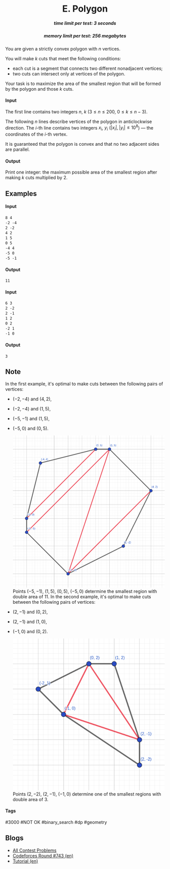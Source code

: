 <h1 style='text-align: center;'> E. Polygon</h1>

<h5 style='text-align: center;'>time limit per test: 3 seconds</h5>
<h5 style='text-align: center;'>memory limit per test: 256 megabytes</h5>

You are given a strictly convex polygon with $n$ vertices.

You will make $k$ cuts that meet the following conditions: 

* each cut is a segment that connects two different nonadjacent vertices;
* two cuts can intersect only at vertices of the polygon.

Your task is to maximize the area of the smallest region that will be formed by the polygon and those $k$ cuts.

#### Input

The first line contains two integers $n$, $k$ ($3 \le n \le 200$, $0 \le k \le n-3$).

The following $n$ lines describe vertices of the polygon in anticlockwise direction. The $i$-th line contains two integers $x_i$, $y_i$ ($|x_i|, |y_i| \le 10^8$) — the coordinates of the $i$-th vertex.

It is guaranteed that the polygon is convex and that no two adjacent sides are parallel.

#### Output

Print one integer: the maximum possible area of the smallest region after making $k$ cuts multiplied by $2$.

## Examples

#### Input


```text
8 4
-2 -4
2 -2
4 2
1 5
0 5
-4 4
-5 0
-5 -1
```
#### Output


```text
11
```
#### Input


```text
6 3
2 -2
2 -1
1 2
0 2
-2 1
-1 0
```
#### Output


```text
3
```
## Note

In the first example, it's optimal to make cuts between the following pairs of vertices: 

* $(-2, -4)$ and $(4, 2)$,
* $(-2, -4)$ and $(1, 5)$,
* $(-5, -1)$ and $(1, 5)$,
* $(-5, 0)$ and $(0, 5)$.

  ![](images/62d7b714b5b5c1465f6fc48cbf31f5c8eb8f0e17.png) Points $(-5, -1)$, $(1, 5)$, $(0, 5)$, $(-5, 0)$ determine the smallest region with double area of $11$. In the second example, it's optimal to make cuts between the following pairs of vertices: 

* $(2, -1)$ and $(0, 2)$,
* $(2, -1)$ and $(1, 0)$,
* $(-1, 0)$ and $(0, 2)$.

  ![](images/00092a6d5f094f909ee724f8f44227d8cfd7d659.png) Points $(2, -2)$, $(2, -1)$, $(-1, 0)$ determine one of the smallest regions with double area of $3$. 

#### Tags 

#3000 #NOT OK #binary_search #dp #geometry 

## Blogs
- [All Contest Problems](../Codeforces_Round_743_(Div._1).md)
- [Codeforces Round #743 (en)](../blogs/Codeforces_Round_743_(en).md)
- [Tutorial (en)](../blogs/Tutorial_(en).md)
